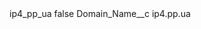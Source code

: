<?xml version="1.0" encoding="UTF-8"?>
<CustomMetadata xmlns="http://soap.sforce.com/2006/04/metadata" xmlns:xsi="http://www.w3.org/2001/XMLSchema-instance" xmlns:xsd="http://www.w3.org/2001/XMLSchema">
    <label>ip4_pp_ua</label>
    <protected>false</protected>
    <values>
        <field>Domain_Name__c</field>
        <value xsi:type="xsd:string">ip4.pp.ua</value>
    </values>
</CustomMetadata>
